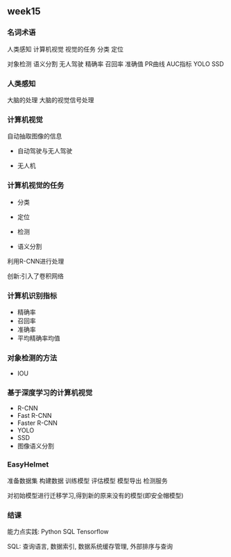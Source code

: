 ## week15

### 名词术语

人类感知 计算机视觉 视觉的任务 分类 定位

对象检测 语义分割 无人驾驶 精确率 召回率 准确值 PR曲线 AUC指标 YOLO SSD

### 人类感知

大脑的处理 大脑的视觉信号处理

### 计算机视觉

自动抽取图像的信息

- 自动驾驶与无人驾驶

- 无人机

### 计算机视觉的任务

- 分类
- 定位
- 检测

- 语义分割

利用R-CNN进行处理

创新:引入了卷积网络

### 计算机识别指标

- 精确率
- 召回率
- 准确率
- 平均精确率均值

### 对象检测的方法

- IOU

### 基于深度学习的计算机视觉

- R-CNN
- Fast R-CNN
- Faster R-CNN
- YOLO
- SSD
- 图像语义分割

### EasyHelmet

准备数据集 构建数据 训练模型 评估模型 模型导出 检测服务

对初始模型进行迁移学习,得到新的原来没有的模型(即安全帽模型)

### 结课

能力点实践: Python SQL Tensorflow

SQL: 查询语言, 数据索引, 数据系统缓存管理, 外部排序与查询